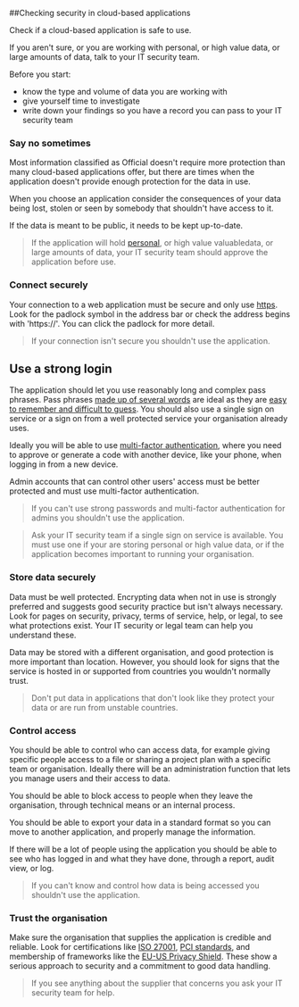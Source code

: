 ##Checking security in cloud-based applications

Check if a cloud-based application is safe to use.

If you aren't sure, or you are working with personal, or high value data, or large amounts of data, talk to your IT security team.

Before you start:

* know the type and volume of data you are working with
* give yourself time to investigate
* write down your findings so you have a record you can pass to your IT security team

### Say no sometimes

Most information classified as Official doesn't require more protection than many cloud-based applications offer, but there are times when the application doesn't provide enough protection for the data in use.

When you choose an application consider the consequences of your data being lost, stolen or seen by somebody that shouldn't have access to it.

If the data is meant to be public, it needs to be kept up-to-date.

>If the application will hold [personal](https://ico.org.uk/for-organisations/guide-to-data-protection/key-definitions/), or high value valuabledata, or large amounts of data, your IT security team should approve the application before use.

### Connect securely

Your connection to a web application must be secure and only use [https](https://en.wikipedia.org/wiki/HTTPS).  Look for the padlock symbol in the address bar or check the address begins with 'https://'. You can click the padlock for more detail.

>If your connection isn't secure you shouldn't use the application.

## Use a strong login

The application should let you use reasonably long and complex pass phrases. Pass phrases [made up of several words](https://www.cyberstreetwise.com/passwords) are ideal as they are [easy to remember and difficult to guess](http://xkcd.com/936/). You should also use a single sign on service or a sign on from a well protected service your organisation already uses.

Ideally you will be able to use [multi-factor authentication](http://lifehacker.com/5938565/heres-everywhere-you-should-enable-two-factor-authentication-right-now), where you need to approve or generate a code with another device, like your phone, when logging in from a new device.

Admin accounts that can control other users' access must be better protected and must use multi-factor authentication.

>If you can't use strong passwords and multi-factor authentication for admins you shouldn't use the application.

>Ask your IT security team if a single sign on service is available. You must use one if your are storing personal or high value data, or if the application becomes important to running your organisation.

### Store data securely

Data must be well protected.  Encrypting data when not in use is strongly preferred and suggests good security practice but isn't always necessary.  Look for pages on security, privacy, terms of service, help, or legal, to see what protections exist.  Your IT security or legal team can help you understand these.

Data may be stored with a different organisation, and good protection is more important than location.  However, you should look for signs that the service is hosted in or supported from countries you wouldn't normally trust.

>Don't put data in applications that don't look like they protect your data or are run from unstable countries.

### Control access

You should be able to control who can access data, for example giving specific people access to a file or sharing a project plan with a specific team or organisation. Ideally there will be an administration function that lets you manage users and their access to data.

You should be able to block access to people when they leave the organisation, through technical means or an internal process.

You should be able to export your data in a standard format so you can move to another application, and properly manage the information.

If there will be a lot of people using the application you should be able to see who has logged in and what they have done, through a report, audit view, or log.

>If you can't know and control how data is being accessed you shouldn't use the application.

### Trust the organisation

Make sure the organisation that supplies the application is credible and reliable. Look for certifications like [ISO 27001](http://www.iso.org/iso/home/standards/management-standards/iso27001.htm), [PCI standards](https://www.pcisecuritystandards.org/pci_security/maintaining_payment_security), and membership of frameworks like the [EU-US Privacy Shield](http://ec.europa.eu/justice/data-protection/international-transfers/eu-us-privacy-shield/index_en.htm). These show a serious approach to security and a commitment to good data handling.

>If you see anything about the supplier that concerns you ask your IT security team for help.
